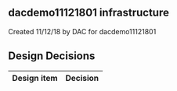 ## dacdemo11121801 infrastructure

Created 11/12/18 by DAC for dacdemo11121801


## Design Decisions
| Design item                | Decision|
| :----------------------------------- | :--------------------------------------------------------------------------------|
